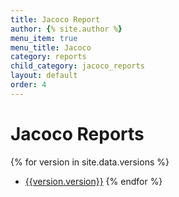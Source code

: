 ```yaml
---
title: Jacoco Report
author: {% site.author %}
menu_item: true
menu_title: Jacoco
category: reports
child_category: jacoco_reports
layout: default
order: 4
---
```


# Jacoco Reports
{% for version in site.data.versions %}
- [{{version.version}}](pages/versions/jacoco-report-{{version.version}}.html)
{% endfor %}